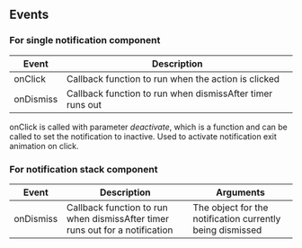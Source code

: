 ## Events

### For single notification component

| Event     | Description                                                |
|-----------|------------------------------------------------------------|
| onClick   | Callback function to run when the action is clicked        |
| onDismiss | Callback function to run when dismissAfter timer runs out  |

onClick is called with parameter *deactivate*, which is a function and can be called to set the notification to inactive. Used to activate notification exit animation on click.

### For notification stack component

| Event     | Description                                                                  | Arguments                                                 |
|-----------|------------------------------------------------------------------------------|-----------------------------------------------------------|
| onDismiss | Callback function to run when dismissAfter timer runs out for a notification | The object for the notification currently being dismissed |

